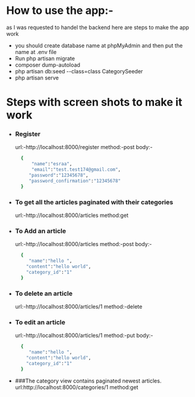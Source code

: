 # How to use the app:-
as I was requested to handel the backend here are steps to make the app work 
- you should create database name at phpMyAdmin and then put the name at .env file
- Run php artisan migrate
- composer dump-autoload
- php artisan db:seed --class=class CategorySeeder
- php artisan serve
# Steps with screen shots to make it work
-  ### Register
    url:-http://localhost:8000/register
    method:-post
    body:-
    ```sh   
      {
          "name":"esraa",  
          "email":"test.test174@gmail.com",
         "password":"12345678",
         "password_confirmation":"12345678"
      }
      ```
    
-  ### To get all the articles paginated with their categories
     url:-http://localhost:8000/articles
    method:get
-  ### To Add an article 
      url:-http://localhost:8000/articles
    method:-post
    body:-
    ```sh   
      {
         "name":"hello ",
        "content":"hello world",
        "category_id":"1"
      }
      ```
-  ### To delete an article 
      url:-http://localhost:8000/articles/1
    method:-delete
-  ### To edit an article 
     url:-http://localhost:8000/articles/1
    method:-put
    body:-
    ```sh   
      {
         "name":"hello ",
        "content":"hello world",
        "category_id":"1"
      }
      ```
-  ###The category view contains paginated newest articles.
     url:http://localhost:8000/categories/1
    method:get

    



 